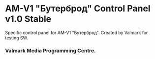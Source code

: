 # AM-V1 "Бутерброд" Control Panel v1.0 Stable
Specific control panel for AM-V1 "Бутерброд". Created by Valmark for testing SW. 

### Valmark Media Programming Centre.